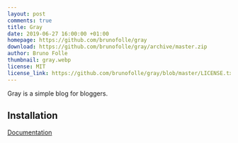 ```yaml
---
layout: post
comments: true
title: Gray
date: 2019-06-27 16:00:00 +01:00
homepage: https://github.com/brunofolle/gray
download: https://github.com/brunofolle/gray/archive/master.zip
author: Bruno Folle
thumbnail: gray.webp
license: MIT
license_link: https://github.com/brunofolle/gray/blob/master/LICENSE.txt
---
```


Gray is a simple blog for bloggers.

## Installation

[Documentation](https://github.com/brunofolle/gray)

